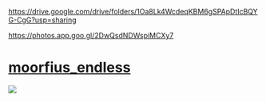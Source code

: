 https://drive.google.com/drive/folders/1Oa8Lk4WcdeqKBM6gSPApDtIcBQYG-CgG?usp=sharing

https://photos.app.goo.gl/2DwQsdNDWspiMCXy7

# [moorfius_endless](https://drive.google.com/drive/folders/1Oa8Lk4WcdeqKBM6gSPApDtIcBQYG-CgG?usp=sharing)
![](https://postimg.cc/XrCS53J8][img]https://i.postimg.cc/XrCS53J8/moorfius-endless.png)
